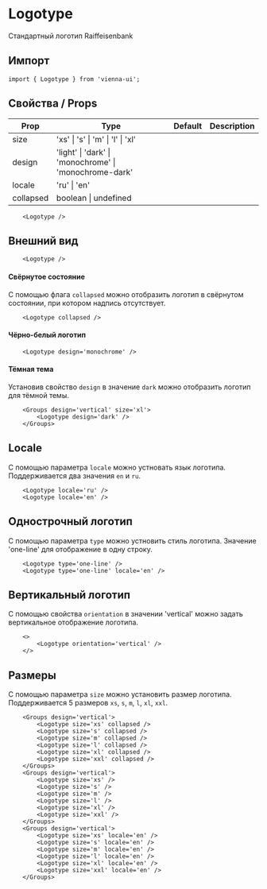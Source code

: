 # Logotype

Стандартный логотип Raiffeisenbank

## Импорт

```
import { Logotype } from 'vienna-ui';
```

## Свойства / Props

| Prop      | Type                                                   | Default | Description |
| --------- | ------------------------------------------------------ | ------- | ----------- |
| size      | 'xs' \| 's' \| 'm' \| 'l' \| 'xl'                      |    |
| design    | 'light' \| 'dark' \| 'monochrome' \| 'monochrome-dark' |    |
| locale    | 'ru' \| 'en'                                           |    |
| collapsed | boolean \| undefined                                   |    |

```
    <Logotype />
```

## Внешний вид

```
    <Logotype />
```

#### Свёрнутое состояние

С помощью флага `collapsed` можно отобразить логотип в свёрнутом состоянии, при котором надпись отсутствует.

```
    <Logotype collapsed />
```

#### Чёрно-белый логотип

```
    <Logotype design='monochrome' />
```

#### Тёмная тема

Установив свойство `design` в значение `dark` можно отобразить логотип для тёмной темы.

```
    <Groups design='vertical' size='xl'>
        <Logotype design='dark' />
    </Groups>
```

## Locale

С помощью параметра `locale` можно устновать язык логотипа. Поддерживается два значения `en` и `ru`.

```
    <Logotype locale='ru' />
    <Logotype locale='en' />
```

## Однострочный логотип

С помощью параметра `type` можно устновить стиль логотипа. Значение 'one-line' для отображение в одну строку.

```
    <Logotype type='one-line' />
    <Logotype type='one-line' locale='en' />
```

## Вертикальный логотип

С помощью свойства `orientation` в значении 'vertical' можно задать вертикальное отображение логотипа.

```
    <>
        <Logotype orientation='vertical' />
    </>
```

## Размеры

С помощью параметра `size` можно установить размер логотипа. Поддерживается 5 размеров `xs`, `s`, `m`, `l`, `xl`, `xxl`.

```
    <Groups design='vertical'>
        <Logotype size='xs' collapsed />
        <Logotype size='s' collapsed />
        <Logotype size='m' collapsed />
        <Logotype size='l' collapsed />
        <Logotype size='xl' collapsed />
        <Logotype size='xxl' collapsed />
    </Groups>
    <Groups design='vertical'>
        <Logotype size='xs' />
        <Logotype size='s' />
        <Logotype size='m' />
        <Logotype size='l' />
        <Logotype size='xl' />
        <Logotype size='xxl' />
    </Groups>
    <Groups design='vertical'>
        <Logotype size='xs' locale='en' />
        <Logotype size='s' locale='en' />
        <Logotype size='m' locale='en' />
        <Logotype size='l' locale='en' />
        <Logotype size='xl' locale='en' />
        <Logotype size='xxl' locale='en' />
    </Groups>
```